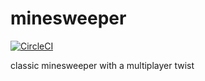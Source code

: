 # minesweeper
[![CircleCI](https://circleci.com/gh/ellismarkf/minesweeper.svg?style=svg)](https://circleci.com/gh/ellismarkf/minesweeper)

classic minesweeper with a multiplayer twist